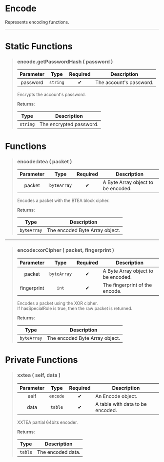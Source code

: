 # Encode
Represents encoding functions.

---
# Static Functions
>### encode.getPasswordHash ( password )
>| Parameter | Type | Required | Description |
>| :-: | :-: | :-: | - |
>| password | `string` | ✔ | The account's password. |
>
>Encrypts the account's password.
>
>**Returns**:
>
>| Type | Description |
>| :-: | - |
>| `string` | The encrypted password. |
>

# Functions
>### encode:btea ( packet )
>| Parameter | Type | Required | Description |
>| :-: | :-: | :-: | - |
>| packet | `byteArray` | ✔ | A Byte Array object to be encoded. |
>
>Encodes a packet with the BTEA block cipher.
>
>**Returns**:
>
>| Type | Description |
>| :-: | - |
>| `byteArray` | The encoded Byte Array object. |
>
---
>### encode:xorCipher ( packet, fingerprint )
>| Parameter | Type | Required | Description |
>| :-: | :-: | :-: | - |
>| packet | `byteArray` | ✔ | A Byte Array object to be encoded. |
>| fingerprint | `int` | ✔ | The fingerprint of the encode. |
>
>Encodes a packet using the XOR cipher.<br>
>If hasSpecialRole is true, then the raw packet is returned.
>
>**Returns**:
>
>| Type | Description |
>| :-: | - |
>| `byteArray` | The encoded Byte Array object. |
>

# Private Functions
>### xxtea ( self, data )
>| Parameter | Type | Required | Description |
>| :-: | :-: | :-: | - |
>| self | `encode` | ✔ | An Encode object. |
>| data | `table` | ✔ | A table with data to be encoded. |
>
>XXTEA partial 64bits encoder.
>
>**Returns**:
>
>| Type | Description |
>| :-: | - |
>| `table` | The encoded data. |
>